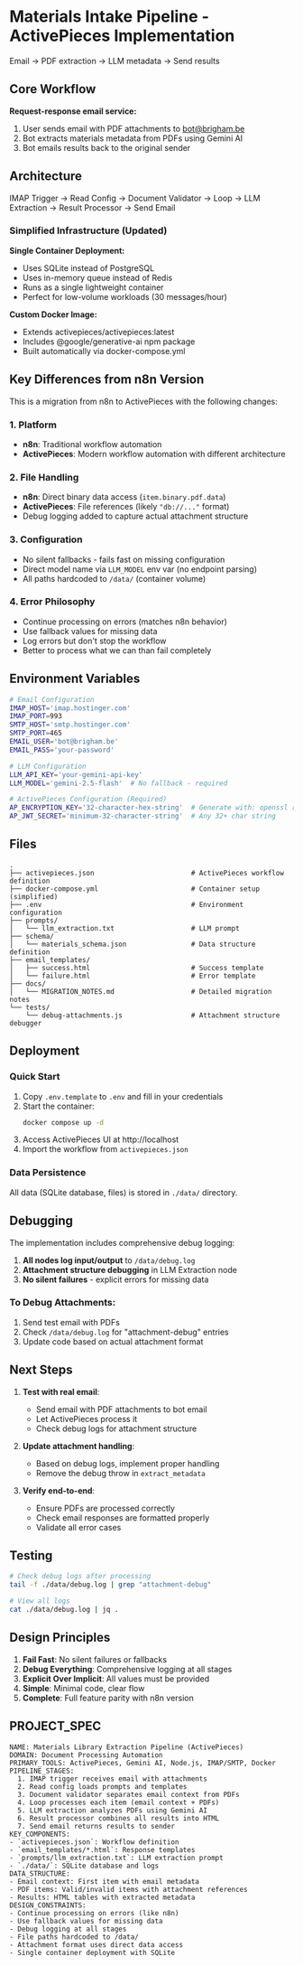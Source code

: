 # Materials Intake Pipeline - ActivePieces Implementation

Email → PDF extraction → LLM metadata → Send results

## Core Workflow

**Request-response email service:**
1. User sends email with PDF attachments to bot@brigham.be
2. Bot extracts materials metadata from PDFs using Gemini AI
3. Bot emails results back to the original sender

## Architecture

IMAP Trigger → Read Config → Document Validator → Loop → LLM Extraction → Result Processor → Send Email

### Simplified Infrastructure (Updated)

**Single Container Deployment:**
- Uses SQLite instead of PostgreSQL
- Uses in-memory queue instead of Redis  
- Runs as a single lightweight container
- Perfect for low-volume workloads (30 messages/hour)

**Custom Docker Image:**
- Extends activepieces/activepieces:latest
- Includes @google/generative-ai npm package
- Built automatically via docker-compose.yml

## Key Differences from n8n Version

This is a migration from n8n to ActivePieces with the following changes:

### 1. **Platform**
- **n8n**: Traditional workflow automation
- **ActivePieces**: Modern workflow automation with different architecture

### 2. **File Handling**
- **n8n**: Direct binary data access (`item.binary.pdf.data`)
- **ActivePieces**: File references (likely `"db://..."` format)
- Debug logging added to capture actual attachment structure

### 3. **Configuration**
- No silent fallbacks - fails fast on missing configuration
- Direct model name via `LLM_MODEL` env var (no endpoint parsing)
- All paths hardcoded to `/data/` (container volume)

### 4. **Error Philosophy**
- Continue processing on errors (matches n8n behavior)
- Use fallback values for missing data
- Log errors but don't stop the workflow
- Better to process what we can than fail completely

## Environment Variables

```bash
# Email Configuration
IMAP_HOST='imap.hostinger.com'
IMAP_PORT=993
SMTP_HOST='smtp.hostinger.com'
SMTP_PORT=465
EMAIL_USER='bot@brigham.be'
EMAIL_PASS='your-password'

# LLM Configuration
LLM_API_KEY='your-gemini-api-key'
LLM_MODEL='gemini-2.5-flash'  # No fallback - required

# ActivePieces Configuration (Required)
AP_ENCRYPTION_KEY='32-character-hex-string'  # Generate with: openssl rand -hex 16
AP_JWT_SECRET='minimum-32-character-string'  # Any 32+ char string
```

## Files

```
.
├── activepieces.json                        # ActivePieces workflow definition
├── docker-compose.yml                       # Container setup (simplified)
├── .env                                     # Environment configuration
├── prompts/
│   └── llm_extraction.txt                   # LLM prompt
├── schema/
│   └── materials_schema.json                # Data structure definition
├── email_templates/
│   ├── success.html                         # Success template
│   └── failure.html                         # Error template
├── docs/
│   └── MIGRATION_NOTES.md                   # Detailed migration notes
└── tests/
    └── debug-attachments.js                 # Attachment structure debugger
```

## Deployment

### Quick Start

1. Copy `.env.template` to `.env` and fill in your credentials
2. Start the container:
   ```bash
   docker compose up -d
   ```
3. Access ActivePieces UI at http://localhost
4. Import the workflow from `activepieces.json`

### Data Persistence

All data (SQLite database, files) is stored in `./data/` directory.

## Debugging

The implementation includes comprehensive debug logging:

1. **All nodes log input/output** to `/data/debug.log`
2. **Attachment structure debugging** in LLM Extraction node
3. **No silent failures** - explicit errors for missing data

### To Debug Attachments:
1. Send test email with PDFs
2. Check `/data/debug.log` for "attachment-debug" entries
3. Update code based on actual attachment format

## Next Steps

1. **Test with real email**:
   - Send email with PDF attachments to bot email
   - Let ActivePieces process it
   - Check debug logs for attachment structure

2. **Update attachment handling**:
   - Based on debug logs, implement proper handling
   - Remove the debug throw in `extract_metadata`

3. **Verify end-to-end**:
   - Ensure PDFs are processed correctly
   - Check email responses are formatted properly
   - Validate all error cases

## Testing

```bash
# Check debug logs after processing
tail -f ./data/debug.log | grep "attachment-debug"

# View all logs
cat ./data/debug.log | jq .
```

## Design Principles

1. **Fail Fast**: No silent failures or fallbacks
2. **Debug Everything**: Comprehensive logging at all stages
3. **Explicit Over Implicit**: All values must be provided
4. **Simple**: Minimal code, clear flow
5. **Complete**: Full feature parity with n8n version

## PROJECT_SPEC
```spec
NAME: Materials Library Extraction Pipeline (ActivePieces)
DOMAIN: Document Processing Automation
PRIMARY_TOOLS: ActivePieces, Gemini AI, Node.js, IMAP/SMTP, Docker
PIPELINE_STAGES:
  1. IMAP trigger receives email with attachments
  2. Read config loads prompts and templates
  3. Document validator separates email context from PDFs
  4. Loop processes each item (email context + PDFs)
  5. LLM extraction analyzes PDFs using Gemini AI
  6. Result processor combines all results into HTML
  7. Send email returns results to sender
KEY_COMPONENTS:
- `activepieces.json`: Workflow definition
- `email_templates/*.html`: Response templates
- `prompts/llm_extraction.txt`: LLM extraction prompt
- `./data/`: SQLite database and logs
DATA_STRUCTURE:
- Email context: First item with email metadata
- PDF items: Valid/invalid items with attachment references
- Results: HTML tables with extracted metadata
DESIGN_CONSTRAINTS:
- Continue processing on errors (like n8n)
- Use fallback values for missing data
- Debug logging at all stages
- File paths hardcoded to /data/
- Attachment format uses direct data access
- Single container deployment with SQLite
```
